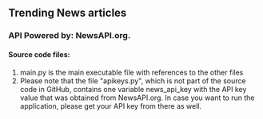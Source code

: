 ## Trending News articles ##

### API Powered by: NewsAPI.org. ###

#### Source code files: ####
1. main.py is the main executable file with references to the other files
2. Please note that the file "apikeys.py", which is not part of the source code in GitHub, contains one variable news_api_key with the API key value that was obtained from NewsAPI.org. In case you want to run the application, please get your API key from there as well.
